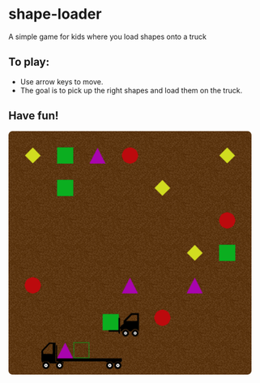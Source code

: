 # shape-loader
A simple game for kids where you load shapes onto a truck

## To play: 

- Use arrow keys to move.
- The goal is to pick up the right shapes and load them on the truck.

## Have fun!

<img width="480" alt="screenshot" src="https://github.com/jvranish/shape-loader/raw/3deff54a201a8e2a70b35b7260bce780043568b8/screenshot.png">
